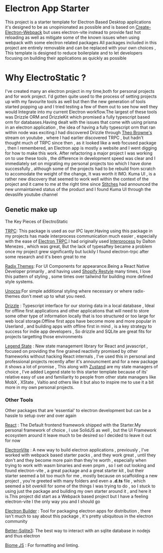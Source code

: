 # Electron App Starter

This project is a starter template for Electron Based Desktop applications
it's designed to be as unopinionated as possible and is based on [Create-Electron-Webpack](https://github.com/sprout2000/create-electron-webpack) but uses electron-vite instead to provide fast hot reloading as well as mitigate some of the known issues when using webpack with some electron related packages
All packages included in this project are entirely removable and can be replaced with your own choices , This template is designed to reduce boilerplate and to let developers focusing on building their applications as quickly as possible

# Why ElectroStatic ?

I've created many an electron project in my time,both for personal projects and for work project.
I'd gotten quite used to the process of setting projects up with my favourite tools as well but then the new generation of tools started popping up and I tried testing a few of them out to see how well they would Integrate into my current Electron workflow.The largest of these tools was Drizzle ORM and DrizzleKit which promised a fully typescript based orm for databases.Having dealt with the issues that come with using prisma in an electron application , the idea of having a fully typescript orm that ran within node was exciting.I had discovered Drizzle through [Theo Browne's](https://t3.gg) stream on youtube , where I had earlier discovered TRPC , but hadn't thought much of TRPC since then , as it looked like a web focused package , then I remembered, an Electron app is mostly a website and I went digging for how to make this work.
After refactoring a major project I was working on to use these tools , the difference in development speed was clear and I immediately set on migrating my personal projects too which I have done successfully , although some of the projects had to be rebuild from scratch to accomodate the weight of the change, It was worth it IMO.
Kuma UI , is a rather new discovery that seemed to work well within the context of the project and it came to me at the right time since [Stitches](https://stitches.dev) had announced the new unmaintained status of the product and I found Kuma UI through the devaslife youtube channel


## Genetic make up

The Key Pieces of ElectroStatic

[TRPC](https://trpc.io): This package is used as our IPC layer.Having using this package in my projects has made interprocess communication much easier , especially with the ease of [Electron TRPC](https://www.electron-trpc.dev/).I had originally used [Interprocess](https://github.com/daltonmenezes/interprocess) by Dalton Menezes , which was great, But the lack of typesaftey became a problem once my project grew significantly but luckily I found electron-trpc after some research and it's been great to me

[Radix Themes](https://www.radix-ui.com/themes): For UI Components for appearance.Being a React Native Developer primarily , and having used [Shopify Restyle](https://github.com/Shopify/restyle) many times, I love this pattern of styling , some times over tailwind for building more defined style systems.

[Unocss](https://unocss.dev):For simple additional styling where necessary or where radix-themes don't meet up to what you need.

[Drizzle](https://orm.drizzle.team) : Typescript interface for our storing data in a local database , Ideal for offline first applications and other applications that will need to store some other type of information locally that is too structured or too large for web local storage.Offline first apps have become more and more popular in Userland , and building apps with offline first in mind , is a key strategy to success for indie app developers , So drizzle and SQLite are great fits for projects targetting those environments

[Legend State](https://legendapp.com/open-source/state) : New state management library for React and javascript , focused on providing the fine grained reactivity promised by other frameworks without hacking React internals , I've used this in personal and professional projects recently after it's announcment and for a new package it shows a lot of promise , This along with [Zustand](https://docs.pmnd.rs/zustand/getting-started/introduction) are my state managers of choice , I've added Legend state to this starter template because of its' relative easy of use and familiarity to people from other state managers like MobX , XState , Valtio and others like it but also to inspire me to use it a bit more in my own personal projects.

### Other Tools
Other packages that are 'essential' to electron development but
can be a hassle to setup over and over again

[React](https://react.dev) : The Default frontend framework shipped with the Starter.My personal framework of choice , I use SolidJS as well , but the UI Framework ecosystem around it leave much to be desired so I decided to leave it out for now

[ElectronVite](https://electron-vite.com) : A new way to build electron applications , previously , I've worked with webpack based starter packs , and they work great , until they don't and they become more pain than they're worth , especially when trying to work with wasm binaries and even pnpm , so I set out looking and found electron-vite , a great package and a great starter kit , but their starter seemed a bit too much for me , mostly because on scaffolding a new project , you're greeted with many folders and even a **.d.ts** file , which seemed a bit overkill for some of the things I was trying to do , so I stuck to using just the package and building my own starter around it , and here it is.This project did start as a Webpack based project but I have a feeling electron-vite I the only way you and I should go

[Electron Builder](https://electron.build.) : Tool for packaging electron apps for distribution , there isn't much to say about this package , it's pretty ubiquitous in the electron community

[Better-Sqlite3](https://github.com/wiselibs/better-sqlite3): The best way to interact with an sqlite database in nodejs and thus electron

[Biome JS](https://biomejs.dev) : For formatting and linting.